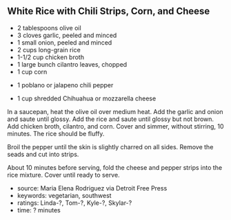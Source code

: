 White Rice with Chili Strips, Corn, and Cheese
----------------------------------------------

- 2 tablespoons olive oil
- 3 cloves garlic, peeled and minced
- 1 small onion, peeled and minced
- 2 cups long-grain rice
- 1-1/2 cup chicken broth
- 1 large bunch cilantro leaves, chopped
- 1 cup corn
<!-- -->
- 1 poblano or jalapeno chili pepper
<!-- -->
- 1 cup shredded Chihuahua or mozzarella cheese

In a saucepan, heat the olive oil over medium heat.  Add the garlic
and onion and saute until glossy.  Add the rice and saute until glossy
but not brown.  Add chicken broth, cilantro, and corn.  Cover and
simmer, without stirring, 10 minutes.  The rice should be fluffy.

Broil the pepper until the skin is slightly charred on all sides.
Remove the seads and cut into strips.

About 10 minutes before serving, fold the cheese and pepper strips
into the rice mixture.  Cover until ready to serve.

- source: Maria Elena Rodriguez via Detroit Free Press
- keywords: vegetarian, southwest
- ratings: Linda-?, Tom-?, Kyle-?, Skylar-?
- time: ? minutes
